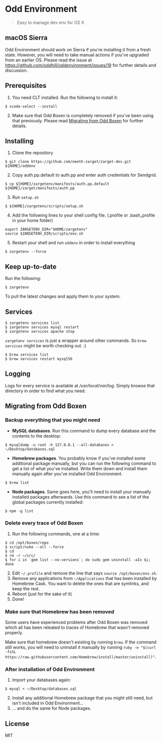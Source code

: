 # Odd Environment
> Easy to manage dev env for OS X

## macOS Sierra
Odd Environment should work on Sierra if you're installing it from a fresh state. However, you will need to take manual actions if you've upgraded from an earlier OS. Please read the issue at https://github.com/oddhill/oddenvironment/issues/19 for further details and discussion.

## Prerequisites
1. You need CLT installed. Run the following to install it:
  ```shell
  $ xcode-select --install
  ```

2. Make sure that Odd Boxen is completely removed if you've been using that previously. Please read [Migrating from Odd Boxen](#migrating-from-odd-boxen) for further details.

## Installing
1. Clone the repository
  ```shell
  $ git clone https://github.com/neeth-zarget/zarget-dev.git ${HOME}/oddenv
  ```

2. Copy auth.pp.default to auth.pp and enter auth credentials for Sendgrid.
  ```shell
  $ cp ${HOME}/zargetenv/manifests/auth.pp.default ${HOME}/zarget/manifests/auth.pp
  ```

3. Run `setup.sh`
  ```shell
  $ ${HOME}/zargetenv/scripts/setup.sh
  ```

4. Add the following lines to your shell config file. (.profile or .bash_profile in your home folder)
  ```shell
  export ZARGETENV_DIR="$HOME/zargetenv"
  source $ZARGETENV_DIR/scripts/env.sh
  ```

5. Restart your shell and run `oddenv` in order to install everything
  ```shell
  $ zargetenv --force
  ```

## Keep up-to-date
Run the following:
```shell
$ zargetenv
```
To pull the latest changes and apply them to your system.

## Services

```shell
$ zargetenv services list
$ zargetenv services mysql restart
$ zargetenv services apache stop
```

`zargetenv services` is just a wrapper around other commands.
So `brew services` might be worth checking out. :)

```shell
$ brew services list
$ brew services restart mysql56
```

## Logging

Logs for every service is available at */usr/local/var/log*. Simply browse that directory in order to find what you need.

## Migrating from Odd Boxen

### Backup everything that you might need

- **MySQL databases**. Run this command to dump every database and the contents to the desktop:
```shell
$ mysqldump -u root -h 127.0.0.1 --all-databases > ~/Desktop/databases.sql
```
- **Homebrew packages**. You probably know if you've installed some additional package manually, but you can run the following command to get a list of what you've installed. Write them down and install them manually again after you've installed Odd Environment.
```shell
$ brew list
```
- **Node packages**. Same goes here, you'll need to install your manually installed packages afterwards. Use this command to see a list of the global packages currently installed:
```shell
$ npm -g list
```

### Delete every trace of Odd Boxen

1. Run the following commands, one at a time:
```shell
$ cd /opt/boxen/repo
$ script/nuke --all --force
$ cd
$ rm -r ~/src/
$ for i in `gem list --no-versions`; do sudo gem uninstall -aIx $i; done
```
2. Edit `~/.profile` and remove the line that says `source /opt/boxen/env.sh`.
3. Remove any applications from `~/Applications` that has been installed by Homebrew Cask. You want to delete the ones that are symlinks, and keep the rest.
4. Reboot (just for the sake of it)
5. Done!

### Make sure that Homebrew has been removed
Some users have experienced problems after Odd Boxen was removed which all has been releated to traces of Homebrew that wasn't removed properly.

Make sure that homebrew doesn't existing by running `brew`. If the command still works, you will need to uninstall it manually by running `ruby -e "$(curl -fsSL https://raw.githubusercontent.com/Homebrew/install/master/uninstall)"`.

### After installation of Odd Environment

1. Import your databases again:
```shell
$ mysql < ~/Desktop/databases.sql
```
2. Install any additional Homebrew package that you might still need, but isn't included in Odd Environment...
3. ... and do the same for Node packages.



## License
MIT
